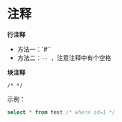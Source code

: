 <!--
 * @Github       : https://github.com/superzhc/BigData-A-Question
 * @Author       : SUPERZHC
 * @CreateDate   : 2020-12-15 16:22:50
 * @LastEditTime : 2020-12-15 16:27:38
 * @Copyright 2020 SUPERZHC
-->
# 注释

**行注释**

- 方法一：`#``
- 方法二：`-- `，注意注释中有个空格

**块注释**

`/* */`

示例：

```sql
select * from test /* where id=1 */
```